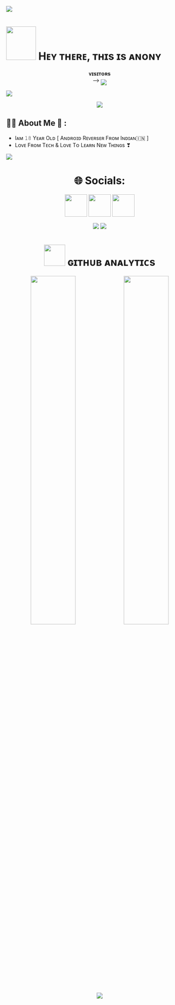 [<img src="https://github.com/BishnoiBotz/BishnoiBotz/blob/master/resources/hr.gif"/>](https://github.com/BishnoiBotz)

<h1> <img src="https://graph.org/file/916f65f763720b8b2ac4b.jpg" height="90px" width="80px"> Hᴇʏ ᴛʜᴇʀᴇ, ᴛʜɪs ɪs ᴀɴᴏɴʏ </h1>
<p align="center">
    <b>ᴠɪsɪᴛᴏʀs</b><br>
 -->    <img align="middle" src="https://profile-counter.glitch.me/BishnoiBotz/count.svg" />
</p>

[<img src="https://github.com/BishnoiBotz/BishnoiBotz/blob/master/resources/hr.gif"/>](https://github.com/BishnoiBotz)

<p align="center">
<img src="https://graph.org/file/b546ff203b1e9f4537883.jpg">
</p>

## 👩‍💻 About Me 💫 :

- Iᴀᴍ 𝟷𝟾 Yᴇᴀʀ Oʟᴅ [ Aɴᴅʀᴏɪᴅ Rᴇᴠᴇʀsᴇʀ Fʀᴏᴍ Iɴᴅɪᴀɴ🇮🇳 ] 
- Lᴏᴠᴇ Fʀᴏᴍ Tᴇᴄʜ & Lᴏᴠᴇ Tᴏ Lᴇᴀʀɴ Nᴇᴡ Tʜɪɴɢs ❣

[<img src="https://github.com/BishnoiBotz/BishnoiBotz/blob/master/resources/hr.gif"/>](https://github.com/BishnoiBotz)




<h1 align="center"> 🌐 Socials: </h1>
<div align="center"> 

[<img src="https://raw.githubusercontent.com/BishnoiBotz/BishnoiBotz/master/resources/telegram_icon.png" width="60px">](https://telegram.me/abhii_Toxic) [<img src="https://raw.githubusercontent.com/BishnoiBotz/BishnoiBotz/master/resources/github_icon.png" width="60px">](https://github.com/BishnoiBotz) [<img src="https://raw.githubusercontent.com/BishnoiBotz/BishnoiBotz/master/resources/telegram_icon.png" width="60px">](https://telegram.me/Bishnoi_Botz)

[<img src="https://github.com/BishnoiBotz/BishnoiBotz/blob/master/resources/hr.gif"/>](https://github.com/BishnoiBotz)
[<img src="https://github.com/BishnoiBotz/BishnoiBotz/blob/master/resources/hr.gif"/>](https://github.com/BishnoiBotz)

<h1> <img src="https://github.com/BishnoiBotz/BishnoiBotz/blob/master/resources/analytics.webp" width="57px"> ɢɪᴛʜᴜʙ ᴀɴᴀʟʏᴛɪᴄs </h1>

[<img src="https://github-readme-stats.vercel.app/api?username=BishnoiBotz&count_private=true&show_icons=true&theme=chartreuse-dark&custom_title=What%27s+the+craic?&include_all_commits=true&hide_border=true&bg_color=000000" width="49%">](https://github.com/BishnoiBotz)  [<img src="https://github-readme-streak-stats.herokuapp.com/?user=BishnoiBotz&theme=chartreuse-dark&hide_border=True&bg_color=000000" width="49%">](https://github.com/BishnoiBotz)

[<img src="https://github.com/BishnoiBotz/BishnoiBotz/blob/master/resources/hr.gif"/>](https://github.com/BishnoiBotz)
